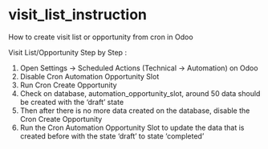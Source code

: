 # visit_list_instruction
How to create visit list or opportunity from cron in Odoo

Visit List/Opportunity Step by Step : 
1. Open Settings -> Scheduled Actions (Technical -> Automation) on Odoo
2. Disable Cron Automation Opportunity Slot
3. Run Cron Create Opportunity
4. Check on database, automation_opportunity_slot, around 50 data should be created with the ‘draft’ state
5. Then after there is no more data created on the database, disable the Cron Create Opportunity
6. Run the Cron Automation Opportunity Slot to update the data that is created before with the state ‘draft’ to state ‘completed’
